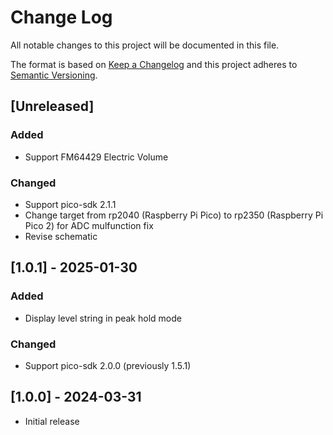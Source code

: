 # Change Log
All notable changes to this project will be documented in this file.

The format is based on [Keep a Changelog](http://keepachangelog.com/)
and this project adheres to [Semantic Versioning](http://semver.org/).

## [Unreleased]
### Added
* Support FM64429 Electric Volume
### Changed
* Support pico-sdk 2.1.1
* Change target from rp2040 (Raspberry Pi Pico) to rp2350 (Raspberry Pi Pico 2) for ADC mulfunction fix
* Revise schematic

## [1.0.1] - 2025-01-30
### Added
* Display level string in peak hold mode
### Changed
* Support pico-sdk 2.0.0 (previously 1.5.1)

## [1.0.0] - 2024-03-31
* Initial release